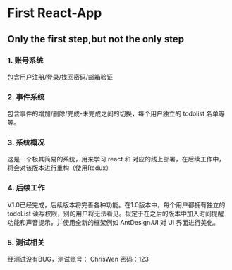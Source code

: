 # First React-App

Only the first step,but not the only step
---

### 1. 账号系统

包含用户注册/登录/找回密码/邮箱验证

### 2. 事件系统

包含事件的增加/删除/完成-未完成之间的切换，每个用户独立的 todolist 名单等等。

### 3. 系统概况

这是一个极其简易的系统，用来学习 react 和 对应的线上部署，在后续工作中，将会对该版本进行重构（使用Redux）

### 4. 后续工作

V1.0已经完成，后续版本将完善各种功能。在1.0版本中，每个用户都拥有独立的 todoList 读写权限，别的用户将无法看见。拟定于在之后的版本中加入时间提醒功能和声音提示，并使用全新的框架例如 AntDesign.UI 对 UI 界面进行美化。

### 5. 测试相关

经测试没有BUG，测试账号： ChrisWen 密码：123
